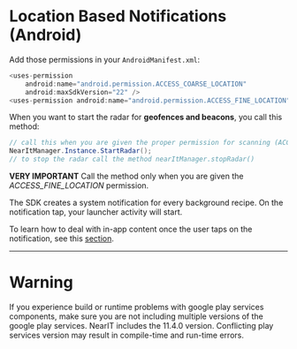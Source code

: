 # Location Based Notifications (Android)

Add those permissions in your `AndroidManifest.xml`:
```csharp
<uses-permission
	android:name="android.permission.ACCESS_COARSE_LOCATION"
	android:maxSdkVersion="22" />
<uses-permission android:name="android.permission.ACCESS_FINE_LOCATION" />
```
When you want to start the radar for **geofences and beacons**, you call this method:

```csharp
// call this when you are given the proper permission for scanning (ACCESS_FINE_LOCATION)
NearItManager.Instance.StartRadar();
// to stop the radar call the method nearItManager.stopRadar()
```

**VERY IMPORTANT** Call the method only when you are given the *ACCESS_FINE_LOCATION* permission.


The SDK creates a system notification for every background recipe. On the notification tap, your launcher activity will start.

To learn how to deal with in-app content once the user taps on the notification, see this [section](in-app-content.md).


___
# Warning 
If you experience build or runtime problems with google play services components, make sure you are not including multiple versions of the google play services.
NearIT includes the 11.4.0 version.
Conflicting play services version may result in compile-time and run-time errors.
